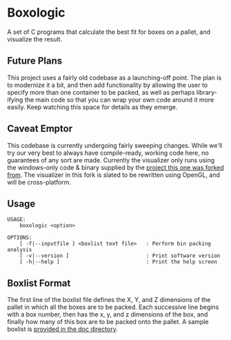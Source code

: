 Boxologic
=========

A set of C programs that calculate the best fit for boxes on a pallet, and visualize the result.

Future Plans
------------
This project uses a fairly old codebase as a launching-off point.  The plan is to modernize it a bit, and then add functionality by allowing the user to specify more than one container to be packed, as well as perhaps library-ifying the main code so that you can wrap your own code around it more easily.  Keep watching this space for details as they emerge.

Caveat Emptor
-------------
This codebase is currently undergoing fairly sweeping changes. While we'll try our very best to always have compile-ready, working code here, no guarantees of any sort are made. Currently the visualizer only runs using the windows-only code & binary supplied by the [project this one was forked from](https://github.com/wknechtel/3d-bin-pack). The visualizer in this fork is slated to be rewritten using OpenGL, and will be cross-platform.

Usage
-----
    USAGE:
    	boxologic <option>

    OPTIONS:
    	[ -f|--inputfile ] <boxlist text file>   : Perform bin packing analysis
    	[ -v|--version ]                         : Print software version
    	[ -h|--help ]                            : Print the help screen

Boxlist Format
--------------
The first line of the boxlist file defines the X, Y, and Z dimensions of the pallet in which all the boxes are to be packed. Each successive line begins with a box number, then has the x, y, and z dimensions of the box, and finally how many of this box are to be packed onto the pallet.  A sample boxlist is [provided in the doc directory](https://github.com/exad/boxologic/tree/master/doc).
